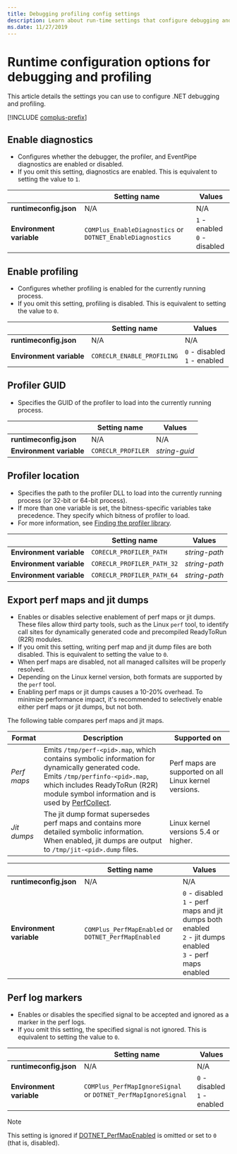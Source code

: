 ```yaml
---
title: Debugging profiling config settings
description: Learn about run-time settings that configure debugging and profiling for .NET apps.
ms.date: 11/27/2019
---
```

# Runtime configuration options for debugging and profiling

This article details the settings you can use to configure .NET debugging and profiling.

[!INCLUDE [complus-prefix](../../../includes/complus-prefix.md)]

## Enable diagnostics

- Configures whether the debugger, the profiler, and EventPipe diagnostics are enabled or disabled.
- If you omit this setting, diagnostics are enabled. This is equivalent to setting the value to `1`.

| | Setting name | Values |
| - | - | - |
| **runtimeconfig.json** | N/A | N/A |
| **Environment variable** | `COMPlus_EnableDiagnostics` or `DOTNET_EnableDiagnostics` | `1` - enabled<br/>`0` - disabled |

## Enable profiling

- Configures whether profiling is enabled for the currently running process.
- If you omit this setting, profiling is disabled. This is equivalent to setting the value to `0`.

| | Setting name | Values |
| - | - | - |
| **runtimeconfig.json** | N/A | N/A |
| **Environment variable** | `CORECLR_ENABLE_PROFILING` | `0` - disabled<br/>`1` - enabled |

## Profiler GUID

- Specifies the GUID of the profiler to load into the currently running process.

| | Setting name | Values |
| - | - | - |
| **runtimeconfig.json** | N/A | N/A |
| **Environment variable** | `CORECLR_PROFILER` | *string-guid* |

## Profiler location

- Specifies the path to the profiler DLL to load into the currently running process (or 32-bit or 64-bit process).
- If more than one variable is set, the bitness-specific variables take precedence. They specify which bitness of profiler to load.
- For more information, see [Finding the profiler library](https://github.com/dotnet/runtime/blob/main/docs/design/coreclr/profiling/Profiler%20Loading.md).

| | Setting name | Values |
| - | - | - |
| **Environment variable** | `CORECLR_PROFILER_PATH` | *string-path* |
| **Environment variable** | `CORECLR_PROFILER_PATH_32` | *string-path* |
| **Environment variable** | `CORECLR_PROFILER_PATH_64` | *string-path* |

## Export perf maps and jit dumps

- Enables or disables selective enablement of perf maps or jit dumps. These files allow third party tools, such as the Linux `perf` tool, to identify call sites for dynamically generated code and precompiled ReadyToRun (R2R) modules.
- If you omit this setting, writing perf map and jit dump files are both disabled. This is equivalent to setting the value to `0`.
- When perf maps are disabled, not all managed callsites will be properly resolved.
- Depending on the Linux kernel version, both formats are supported by the `perf` tool.
- Enabling perf maps or jit dumps causes a 10-20% overhead. To minimize performance impact, it's recommended to selectively enable either perf maps or jit dumps, but not both.

The following table compares perf maps and jit maps.

| Format | Description | Supported on |
| - | - | - |
| *Perf maps* | Emits `/tmp/perf-<pid>.map`, which contains symbolic information for dynamically generated code.<br/>Emits `/tmp/perfinfo-<pid>.map`, which includes ReadyToRun (R2R) module symbol information and is used by [PerfCollect](../diagnostics/trace-perfcollect-lttng.md). | Perf maps are supported on all Linux kernel versions. |
| *Jit dumps* | The jit dump format supersedes perf maps and contains more detailed symbolic information. When enabled, jit dumps are output to `/tmp/jit-<pid>.dump` files. | Linux kernel versions 5.4 or higher. |

| | Setting name | Values |
| - | - | - |
| **runtimeconfig.json** | N/A | N/A |
| **Environment variable** | `COMPlus_PerfMapEnabled` or `DOTNET_PerfMapEnabled` | `0` - disabled<br/>`1` - perf maps and jit dumps both enabled<br/>`2` - jit dumps enabled<br/>`3` - perf maps enabled |

## Perf log markers

- Enables or disables the specified signal to be accepted and ignored as a marker in the perf logs.
- If you omit this setting, the specified signal is not ignored. This is equivalent to setting the value to `0`.

| | Setting name | Values |
| - | - | - |
| **runtimeconfig.json** | N/A | N/A |
| **Environment variable** | `COMPlus_PerfMapIgnoreSignal` or `DOTNET_PerfMapIgnoreSignal` | `0` - disabled<br/>`1` - enabled |

> [!NOTE]
> This setting is ignored if [DOTNET_PerfMapEnabled](#export-perf-maps-and-jit-dumps) is omitted or set to `0` (that is, disabled).
